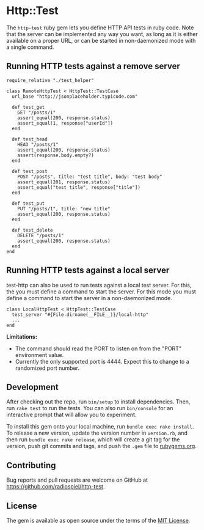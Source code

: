 # Http::Test

The `http-test` ruby gem lets you define HTTP API tests in ruby code. Note that the server can be 
implemented any way you want, as long as it is either available on a proper URL, or can be started
in non-daemonized mode with a single command.

## Running HTTP tests against a remove server

    require_relative "./test_helper"

    class RemoteHttpTest < HttpTest::TestCase
      url_base "http://jsonplaceholder.typicode.com"

      def test_get
        GET "/posts/1"
        assert_equal(200, response.status)
        assert_equal(1, response["userId"])
      end

      def test_head
        HEAD "/posts/1"
        assert_equal(200, response.status)
        assert(response.body.empty?)
      end

      def test_post
        POST "/posts", title: "test title", body: "test body"
        assert_equal(201, response.status)
        assert_equal("test title", response["title"])
      end

      def test_put
        PUT "/posts/1", title: "new title"
        assert_equal(200, response.status)
      end

      def test_delete
        DELETE "/posts/1"
        assert_equal(200, response.status)
      end
    end

## Running HTTP tests against a local server

test-http can also be used to run tests against a local test server. For this, the
you must define a command to start the server. For this mode you must define a command
to start the server in a non-daemonized mode.

    class LocalHttpTest < HttpTest::TestCase
      test_server "#{File.dirname(__FILE__)}/local-http"
      ...
    end

**Limitations:**

- The command should read the PORT to listen on from the "PORT" environment value.
- Currently the only supported port is 4444. Expect this to change to a randomized port number.

## Development

After checking out the repo, run `bin/setup` to install dependencies. Then, run `rake test` to run the tests. You can also run `bin/console` for an interactive prompt that will allow you to experiment.

To install this gem onto your local machine, run `bundle exec rake install`. To release a new version, update the version number in `version.rb`, and then run `bundle exec rake release`, which will create a git tag for the version, push git commits and tags, and push the `.gem` file to [rubygems.org](https://rubygems.org).

## Contributing

Bug reports and pull requests are welcome on GitHub at https://github.com/radiospiel/http-test.

## License

The gem is available as open source under the terms of the [MIT License](http://opensource.org/licenses/MIT).

